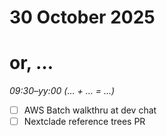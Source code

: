 # 30 October 2025
# or, …

_09:30–yy:00 (… + … = …)_  

- [ ] AWS Batch walkthru at dev chat
- [ ] Nextclade reference trees PR
